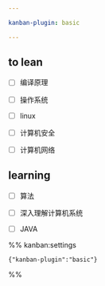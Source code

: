 ```yaml
---

kanban-plugin: basic

---
```


## to lean

- [ ] 编译原理
- [ ] 操作系统
- [ ] linux
- [ ] 计算机安全
- [ ] 计算机网络


## learning

- [ ] 算法
- [ ] 深入理解计算机系统
- [ ] JAVA




%% kanban:settings
```
{"kanban-plugin":"basic"}
```
%%